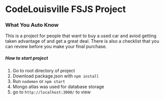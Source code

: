 # CodeLouisville FSJS Project

### What You Auto Know

This is a project for people that want to buy a used car and aviod getting taken advantage of and get a great deal.  There is also a checklist that you can review before you make your final purchase.

##### How to start project
1. Go to root directory of project
2. Download package.json with `npm install`
3. Run `nodemon` or `npm start`
4. Mongo atlas was used for database storage
5. go to `http://localhost:3000/` to view
